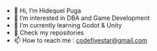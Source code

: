 - 👋 Hi, I’m Hidequel Puga
- 👀 I’m interested in DBA and Game Development
- 🌱 I’m currently learning Godot & Unity
- 💞️ Check my repositories
- 📫 How to reach me : codefivestar@gmail.com

<!---
codefivestar/codefivestar is a ✨ special ✨ repository because its `README.md` (this file) appears on your GitHub profile.
You can click the Preview link to take a look at your changes.
--->
